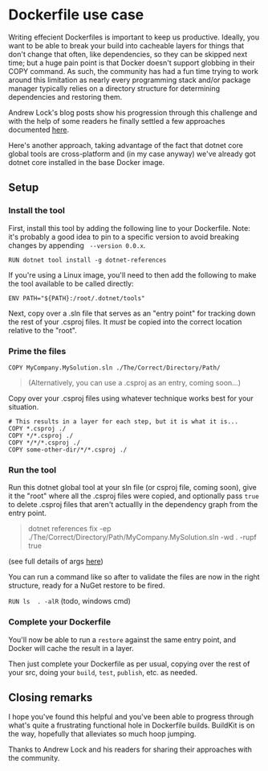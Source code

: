 # Dockerfile use case

Writing effecient Dockerfiles is important to keep us productive. Ideally, you want to be able to break your build into cacheable layers for things that don't change that often, like dependencies, so they can be skipped next time; but a huge pain point is that Docker doesn't support globbing in their COPY command. As such, the community has had a fun time trying to work around this limitation as nearly every programming stack and/or package manager typically relies on a directory structure for determining dependencies and restoring them.  

Andrew Lock's blog posts show his progression through this challenge and with the help of some readers he finally settled a few approaches documented 
[here](https://andrewlock.net/optimising-asp-net-core-apps-in-docker-avoiding-manually-copying-csproj-files-part-2/).

Here's another approach, taking advantage of the fact that dotnet core global tools are cross-platform and (in my case anyway) we've already got dotnet core installed in the base Docker image.

## Setup

### Install the tool
First, install this tool by adding the following line to your Dockerfile.
Note: it's probably a good idea to pin to a specific version to avoid breaking changes by appending ` --version 0.0.x`.

`RUN dotnet tool install -g dotnet-references`

If you're using a Linux image, you'll need to then add the following to make the tool available to be called directly:

`ENV PATH="${PATH}:/root/.dotnet/tools"`

Next, copy over a .sln file that serves as an "entry point" for tracking down the rest of your .csproj files. It *must* be copied into the correct location relative to the "root".

### Prime the files
`COPY MyCompany.MySolution.sln ./The/Correct/Directory/Path/`

> (Alternatively, you can use a .csproj as an entry, coming soon...)

Copy over your .csproj files using whatever technique works best for your situation.

```
# This results in a layer for each step, but it is what it is...
COPY *.csproj ./
COPY */*.csproj ./
COPY */*/*.csproj ./
COPY some-other-dir/*/*.csproj ./
```

### Run the tool
Run this dotnet global tool at your sln file (or csproj file, coming soon), give it the "root" where all the .csproj files were copied, and optionally pass `true` to delete .csproj files that aren't actuallly in the dependency graph from the entry point.
> dotnet references fix -ep ./The/Correct/Directory/Path/MyCompany.MySolution.sln -wd . -rupf true

(see full details of args [here](../README.md))

You can run a command like so after to validate the files are now in the right structure, ready for a NuGet restore to be fired.

`RUN ls  . -alR`
(todo, windows cmd)

### Complete your Dockerfile

You'll now be able to run a `restore` against the same entry point, and Docker will cache the result in a layer.

Then just complete your Dockerfile as per usual, copying over the rest of your src, doing your `build`, `test`, `publish`, etc. as needed.

## Closing remarks

I hope you've found this helpful and you've been able to progress through what's quite a frustrating functional hole in Dockerfile builds. BuildKit is on the way, hopefully that alleviates so much hoop jumping.

Thanks to Andrew Lock and his readers for sharing their approaches with the community. 
